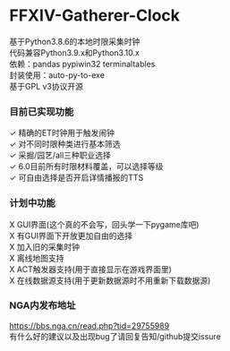 # FFXIV-Gatherer-Clock
基于Python3.8.6的本地时限采集时钟</br>
代码兼容Python3.9.x和Python3.10.x</br>
依赖：pandas pypiwin32 terminaltables</br>
封装使用：auto-py-to-exe</br>
基于GPL v3协议开源


### 目前已实现功能</br>
✓ 精确的ET时钟用于触发闹钟</br>
✓ 对不同时限种类进行基本筛选</br>
✓ 采掘/园艺/all三种职业选择</br>
✓ 6.0目前所有时限材料覆盖，可以选择等级</br>
✓ 可自由选择是否开启详情播报的TTS</br>

### 计划中功能
X GUI界面(这个真的不会写，回头学一下pygame库吧)</br>
X 有GUI界面下开放更加自由的选择</br>
X 加入旧的采集时钟</br>
X 离线地图支持</br>
X ACT触发器支持(用于直接显示在游戏界面里)</br>
X 在线数据源支持(用于更新数据源时不用重新下载数据源)</br>


### NGA内发布地址</br>
https://bbs.nga.cn/read.php?tid=29755989 </br>
有什么好的建议以及出现bug了请回复告知/github提交issure</br>